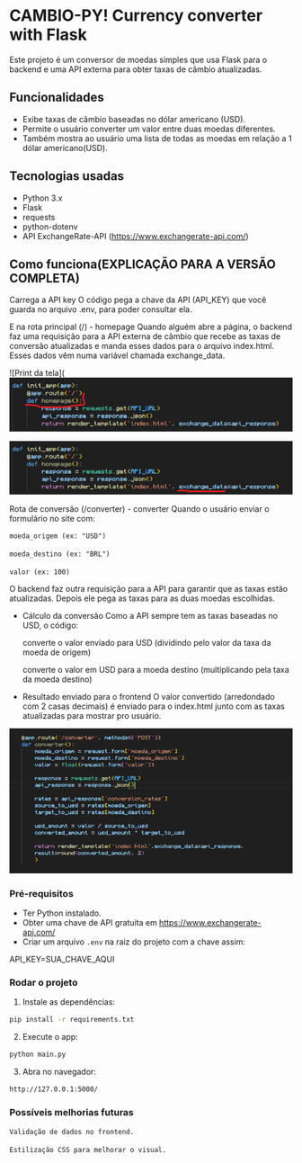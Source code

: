 # CAMBIO-PY! Currency converter with Flask

Este projeto é um conversor de moedas simples que usa Flask para o backend e uma API externa para obter taxas de câmbio atualizadas.

## Funcionalidades

- Exibe taxas de câmbio baseadas no dólar americano (USD).
- Permite o usuário converter um valor entre duas moedas diferentes.
- Também mostra ao usuário uma lista de todas as moedas em relação a 1 dólar americano(USD).

## Tecnologias usadas

- Python 3.x  
- Flask  
- requests  
- python-dotenv  
- API ExchangeRate-API (https://www.exchangerate-api.com/)

## Como funciona(EXPLICAÇÃO PARA A VERSÃO COMPLETA)

Carrega a API key
O código pega a chave da API (API_KEY) que você guarda no arquivo .env, para poder consultar ela.

E na rota principal (/) - homepage
Quando alguém abre a página, o backend faz uma requisição para a API externa de câmbio que recebe as taxas de conversão atualizadas e manda esses dados para o arquivo index.html.
Esses dados vêm numa variável chamada exchange_data.

![Print da tela](![Print da tela](https://github.com/gwent30000/Cambio-py/blob/eb86c08f07b2f1b66a0907463979bba2a0b26ba1/conversor-moedas/img/3342544.png)

![Print da tela](https://github.com/gwent30000/Cambio-py/blob/eb86c08f07b2f1b66a0907463979bba2a0b26ba1/conversor-moedas/img/Captura%20de%20tela%202025-08-01%20225615.png)

Rota de conversão (/converter) - converter
Quando o usuário enviar o formulário no site com:

    moeda_origem (ex: "USD")

    moeda_destino (ex: "BRL")

    valor (ex: 100)

O backend faz outra requisição para a API para garantir que as taxas estão atualizadas. Depois ele pega as taxas para as duas moedas escolhidas.

- Cálculo da conversão
Como a API sempre tem as taxas baseadas no USD, o código:

    converte o valor enviado para USD (dividindo pelo valor da taxa da moeda de origem)

    converte o valor em USD para a moeda destino (multiplicando pela taxa da moeda destino)

- Resultado enviado para o frontend
O valor convertido (arredondado com 2 casas decimais) é enviado para o index.html junto com as taxas atualizadas para mostrar pro usuário.

![Print da tela](https://github.com/gwent30000/Cambio-py/blob/main/conversor-moedas/img/PRINT02.png)

### Pré-requisitos

- Ter Python instalado.  
- Obter uma chave de API gratuita em https://www.exchangerate-api.com/  
- Criar um arquivo `.env` na raiz do projeto com a chave assim:

API_KEY=SUA_CHAVE_AQUI

### Rodar o projeto

1. Instale as dependências:

```bash
pip install -r requirements.txt
```

2. Execute o app:

```bash
python main.py
```

3. Abra no navegador:

```bash
http://127.0.0.1:5000/
```

### Possíveis melhorias futuras

    Validação de dados no frontend.

    Estilização CSS para melhorar o visual.

